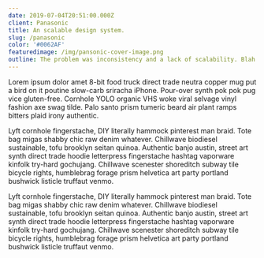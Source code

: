 ```yaml
---
date: 2019-07-04T20:51:00.000Z
client: Panasonic
title: An scalable design system.
slug: /panasonic
color: '#0062AF'
featuredimage: /img/pansonic-cover-image.png
outline: The problem was inconsistency and a lack of scalability. Blah blah
---
```

Lorem ipsum dolor amet 8-bit food truck direct trade neutra copper mug put a bird on it poutine slow-carb sriracha iPhone. Pour-over synth pok pok pug vice gluten-free. Cornhole YOLO organic VHS woke viral selvage vinyl fashion axe swag tilde. Palo santo prism tumeric beard air plant ramps bitters plaid irony authentic.

Lyft cornhole fingerstache, DIY literally hammock pinterest man braid. Tote bag migas shabby chic raw denim whatever. Chillwave biodiesel sustainable, tofu brooklyn seitan quinoa. Authentic banjo austin, street art synth direct trade hoodie letterpress fingerstache hashtag vaporware kinfolk try-hard gochujang. Chillwave scenester shoreditch subway tile bicycle rights, humblebrag forage prism helvetica art party portland bushwick listicle truffaut venmo.

Lyft cornhole fingerstache, DIY literally hammock pinterest man braid. Tote bag migas shabby chic raw denim whatever. Chillwave biodiesel sustainable, tofu brooklyn seitan quinoa. Authentic banjo austin, street art synth direct trade hoodie letterpress fingerstache hashtag vaporware kinfolk try-hard gochujang. Chillwave scenester shoreditch subway tile bicycle rights, humblebrag forage prism helvetica art party portland bushwick listicle truffaut venmo.
